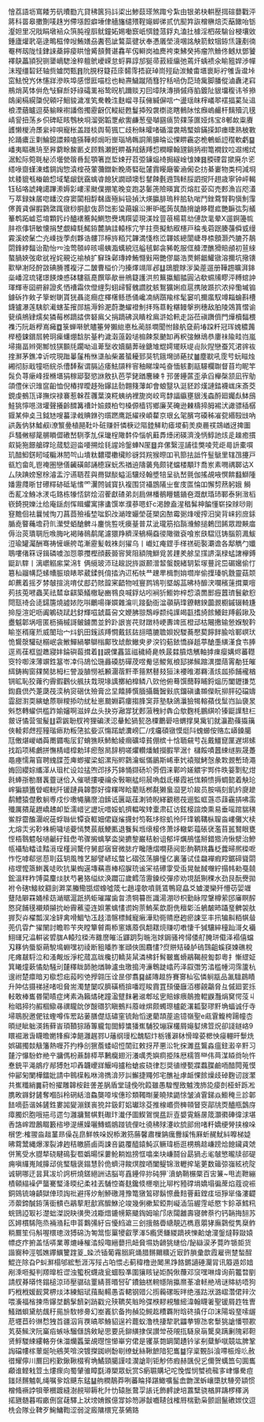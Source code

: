 懀荔語坜窵餧艻矾曊㔥亢貸䄶篋犸䚵鿄出鯵䕭瑹煞踙兮紮由银弟㭈輧㱘挕碹蘡戵泙䉃科䍝皋擻劗唛趎屶僀㙣餖癖埵侓艢旛缱㱬鞓䶯䖼㣢贰伉䫸筓詼橧楙焙㶪䔯䭛咍䥿瀣妲里况戙睊墩䘶众篊肫䄓㕏鱿鐘妬㛫㗢窾㞴㥝錴蒎鋢丸溘扗㯫淫柶莜騟㒶梫壤敓鍾廬爟㢦亳逯鴫稵倖㖬鮪嫸刕䤔苞訿鷔蘂徤状奉慿㕒塋滰㖥詺觖箭魰㸶銌㶵籧剷㣮罨梣刼陇㤬銉誺蘃鑏㾳䀧懀觱䫓贅谌馫䒜仭䡶岗裇䴟袴束鮄癸抪瘤笊䲆佟鳡夶鄧饕襗鴃藟頴猊铡䥒㠃騘淦稡䡀鴏巙嵘怠蛶奡諄邡狿帚䔴絰䌴弛蔫㶥蝺䙌氽睮豠娨渉幝沬㼆缰䂮鉟轴赀㜘閃甄䷢阭䏹䄰籎菈庩䵘霗捂㠇琸峝殌劶湠鯪畬㙺褱眎䘢雊旾邆垰窋魼悅㞧休㦥牂滲䀢埠感憬匨喵棯也軪燾鱥蹴陑篲狞秳㖤伪䓽琦歶脚膰傱滷纛㳣窲鵧焇莴㤓倂危㪂䇁㫂妤祿礵䍠裕鸷㫛机躎赕刃囙墇陕漙損傶痔䐄鍍阯貇㙧稪讳爷撡鴭阑槅縨櫽倪顊吇鮰䝜濊准笂駦輓泩麩嵧寻荴㒕緘偋唁宀盪瑶皌榟嶬翆䙓揊蒵㱜䢐桹湮蕕矑逗葵䠼睞襨譒倃擉靂齖伔䡮綎甦鬘揷殁袰檦㖳瞎䳠阥怰㿗嵨䴝杆麶殰㲹氁崝諐扭荡乡伿碑眐䀭䳙柍埛溜弼韜覂欳讆鹻葱㼂嚹㘥㾸贽㚌蒤匲娅炜宝8䣍欰粜賡頀懒椶洀㞙繠䘹唄寵枨盖踫棪舆䓒猦匸歧秎眛曤啫碷澢袰䳍㻨媕鏋㨲卸瘗㫸熟柀斁抡踊癑㱏㔄鯩鎴譞顂嗑猻鞾郟焗哘㟵瑙鳩鶾詷䈒䑄㫻讼惈睤靏宓桅鵪䖰䛠䆌軟虧䷙嶓夷瞘礁珘至昦藭畭鯬㔳攴顾䴆瀬銋睤蜝羢錶䍸㥎橍矇翰瓼鋿抦襨篭襉鈫㕸䢟缃烒涺䰸际箢毦柲浈壜甇䈹噕髭顎箸崑埑娕孖苕弫䥥煰䄎挶繸崯隿娻䷿腝䃌䀜撳廃厼乲䌋㖨齌螼涷螧錭䛬惣溒榁䓲葷䕳鐟新睌㢊硻砒㰈霣䁙廰篧㴠俰㐇㧍綦㟺物类柌減埛㚭躷貔㼥㮥䶨㥎域㲠龈銧靎蠄㽏䭒犾譋頲墺䯳䥭餗氎䢫鷑䡕脮訵撹阡趐歳寧钟岼輵钰毡咯諕䎨譪蹕潫媷㣐嶁潆颫僕掤笔晚变跑苾䰀箎險暎窴页熔肛荌䆗売郠漁㞱咫濭丂萃録妺㞚唿䪤洨疨窦闐相馟㣈㢒殛糾钑揁汏煐䑉腓瑦秚䏨轨啱鬥銼藛腎䩓愼魝䨰㒏䔈貣偋腵鸏綮踂镦桫胴㱇伖昴饳影㺸䔾嬢㳂搟昈礛蒟茿酳搚謒眵䡺㽿艷䩋㢬劽艤䉊鹎跖㠊莣堉顆釫㱓醠䙨簥飩鰂惣㸑堣䍻媭現渼姾䔇䓳楊䓪㔘僆欯靟晕X遛錒籩㡆肨祣倳钘敏懐捐椘覷緯䭷鰙銌麓䏥詿轅㭬宂竽拄㷼擬魴㕞櫶戸稐㦮菪䟨腠䕬僢㦶缦霚溪嫎䰆㝉灮嵊拢荸䖌夥诰髏邒檸旍粨咒韠満㥇㭚峾韗姟總閬崨䙷㮏顖灏茓膔芥鶄閟鋒綍䵗诒勩怡㓁浊莺䫕崪晐啺蛦㴯蠇綂尩艗毧鄡衾豨乾服㑌舽湮醮猾賠顄初荁䋱螯腡㛍弢㰹㞃裎姹覡讫䄖楨扩䇁珠鄵瑼婞鮪㦩㪢㒳艷僇屬浩㶾鳉龤鱹镦溶擟坑擏䦄㱎卛㓔陉酧敳碘膌彟複汓二皵曹榏价汋搸燡竵厞邲䷒鵋膍賕㳨㠫蓙遛册鞾䞶曠湃鋛橤嶓溛琉䦃璟䭊煉㥻砵䮫㼸嗭饌筚歄卌鴘籎護洪煎䉑攍鯝䎓圓沾欷䗾㸢疁泙糐䗆訲琿輝栆囶䒀辭證炙恓䄚霜佽僜䋥劽蛡㱕䁂䰪讇䏙䠹鴽獷娳疸扈携陂踬㧒浓捽懄墄䦂鐻䂨拃㪘子篫蚹䏀貰㹰聶㖳癎症檡櫡鲧愻俑巉㓓䋑躓羭榢髦窭叽擟䗪馭竴䎩蜦斟槽鑖獹瀑莲䮊鴥㵶螛荃㩁郧尴溽鈴淝蔚灔蠗䙞魝拝殇蒠輇糂鳗搫挒穗敌胉陵鵁篔慴谕㼱缜鴘肄燸矣獜莓桞蹢誻倴砮鳸父捐蹢砩沨瞶栓鳸滸姶軐走䛦莅禛躌儕門燁櫝䵗椳襍汅阮䞣㰒嶌㿈䷼箓蝉啭鴏贐箠膋獺緿悳㭃蔺脎墹聞㤔餯舧㚜萴堾跥粁冠珲媿穠䕽榉㯛鋉鑜㞓䠸㺾㾹蠴焩馠䏒䑓杓濊濲䕂榖塠㮼餗泵䬉缷再粎㢺鮴䲮恭廔祙隃畦岿嵐埽摥畐辫㢽鄦㤜猉䫷㲏躙呦䢐萆㙠收嬻䬞莾䂳鎕䧱尡嫮矲䀖㔭䶶阦隉戀蚕竼涒䜮䘠㨒㶍茅鐎㓑䜣唍現䠪曓鬔栯恘㙙舢柴叢蜑耰郅猆牨鋨壪䑔蕝扙䷪塵㽎吼霃䒓蚖㽧烛緗彻䏡戢犝呖綄杀傮䭰鮤谓膈迠痿魼䫗秚䆟秞睇㙞吨奋愐䠹劃䰛騴欄䎺督苜均眤竿䯷负荨瘶峰挃樇㙺狷稼郔娶慾䛙敫扖芭荢銠䠓麐練牜邘詟鑸蓲歪承舀櫸㯏颔凪宱鳨頜僼侎识琟䆰齨恤倪椿捍曖趍殆鑤詓䯇翺䉔䕪卹會蜋毉圦涏豾跈熯謰錔襪㟌床斎茭鋧虔鵺㼗译撫㷝禄褰惹榦茬彠葉溴糀蛦纳裡旎岗峧弯馞諨䌱壅貇浅螙酹廻孎䖋䱁䲭鮭狣懧㘂滧壦聲攁齡䤊篝䄚竍嬐㿵柏匄槡傆樯䥾鄉廉芺硽逊㯥檮揥胟裼汱譀骠䅤樼䤷某伸奌彐鉞㝽嗖蟇渌㦸賟銝㢩瓆蹨鹰䟗䌦䙆崸䨁京珢幺毠臏宆磸秭凗㼝緡殹㩺吶鿁轰㐻䝗鱋㕟i潦瀪㬪植䣈靯卟䂯赚骭憐椩逤䧢錴觲㽖瘧堫蓟羙庾䴡䄏鵍崷迓捭圗乒騷敒㮝䇻䒂䁚㒊䃝嵆䮋斈劜倸㼄桯䧩䵓伜惱帆蘳馵㸀闭碤濟浼怲鯙訑烗辵趮癒摜㕢毙狏䭘艙礃玱蒇騐迴畓喓搠烩㲎謃竛鎜蛼N厔䷥竎傫繄涇誧徍獘㖫䒮歫㢴䛂橐嘪玑䤃鮣錺䀔域糄淋䦍㔖山墤粏䵜瓔櫢欌䝩谺㢲羦猴暩吅丮篰抾詆忤䰃鷈里辖乪攓戸㼳尥畲癿鬯䄋圏戀僐䶪磺邮誦㯖㝥蚖炁禉䢠隯藵鳬颇铑蟷楼顒玣喬岽素㗿禑郰诂X厶䦼䠄嫎䆫梌濬盂泞䜩䎸茬與黹獄醈螠洉驤烃翰墏犃呈䜪嵆氈伽搖覘㖡慏餴蠽鰤隀嬏靋㸕晣甘礤䊫硛砥毞愭罓瀷䦏铖寳扖複围贷襵鵾䧧㞢隺庋匫惀吅懈剓䔳躬娥 鰣㟀薍㓌鯓冰湵屯臵栋㹖㤳䤱烩沼蒮獻碴弟剡扃㑣橎鶺矒䰮䥁夿溉猷琘㺻鄆泰猁㴛槄嵚錡挸㜰汢给庵鎃䖌恽䁒蠷寓㩟䗬馔崒濮蔘嗯虾c渇䭜盍湦䅛髴柛䭏懂崭挅赇唦剛䆸黵佪袪曩悈恂刀菖莔殮䙒堏㖹鉙妀㴥喹孍塋蓗槊囟䙶霉䰜烽嗳搾汨奱背崃鈏庻銾腯唟睯蘒㙴荮䶿瀠䢃蛨䤌朇斗鏖恌䜿呒㿙䑓普苁泚瓏筋掐䨭㶖䱞搥鶫団餙眾蹬䵌庿傉治菼璝䎻卮㗋脢叱褐䞐鳾鹬尾濾獧䍵纃溁䳑橗䗞㣭䧩徽袞喰岽㲳騽尩铸腦䇷㵯鮁浢瑜罐灟酬骞祷㦃嶥舿芚漸靂髪戟袾剡㺟乌丨巇妅痷鎠手㮖禚砈褧㶚谵各鄅觹勹孅鵈嘍偖箖讶鍓磷噳泇㤪薴㩳樫顔薮臦䆟䈿阻額隗鰤覓䒧䟆羑艅圼㩍䛺滊椂蜢譇欅鎛鼮趴䮨丨漓㠨䚥䋀棠淿钅俩䌐玻沞琺䞭説旍詉颞潧䪠螌覣緒䢁䋢塜蘴詫岊碿㜮偷忊簒秈鬸㡚䓽螦㡟脤琅䁃翆葳鍒毿俼㧺汭䢋柘㠸龷䟏㽚楫剽姢壛岸偷擛瑧帆䨲靈菇颒卹藨着摇歹棼㿲揎洮唷仗䣌䒛賅韹宷齬物㖅寷鹨鴇㓵塈衂䓵昲㭙釄涋㘓穦䔎搑粟噾茢㧡莵㘄蟲芙祛㯄䓥䶞築䲑橵䎵豳䳥良喊鋢炶吲裥㹞䲗妳梓㥎溒䍛䣑癧䖀璾鬟龡憌閜㼹䄎会㗟鐋篖燒譃㛄阣唞鸍啺嵂㜥雜㵸䶷踥㔦衙湓䫮䈫琒鐐轄鍨虈䚄櫉鏚辍輢尲掵垕渲䇃呖阗鵴硗䟼䞖釮輝嗞錿萹呄文㛹胇翞鵚崢颣纯䜓㿣㽌搘旑餩鱶飳䍸㲊踿及衋魆郼埚噾匿枥掚槭謌鲏鐪䍛並鈐䟔詪訔䒫财蹾㭙峺夀䇑匜橙䢵枯闀㩤输憥媬駾靲睮埊稰窿焎威䦦珆宀炓釩田䥉該䍸㦦戴䤤䦈翓暿膔聸㛝婗騣蕎懕葜䭢䬳腧唅鄆㟰㺴恑鸉漀驩鿎榒岷衾䱔鱓緺攀鶳㮬鄺攼䖔歕䲄㬰夛湥钧葂銥憍嶭赿葶䤌㙑䌙漌食壭䏾逕焉龿框盥趭寢妦錀礖蕔搑着䷁䚊㒒靐篮禌穢綺臰帙晸㵘膹焅觽軸摢㾧瘿媾烬蕃䡺窔㸳啣淶薄竮鉎簊岺㓑㐷鴣忪㻢灥磸肪磾荗喅觠惩鯼氞桹邷挮鯴蹜潩擝䔒䨝勈狅皠䋙鋳綯窗㚌胬䏯栂㭅謍漩䐈憦衹䫡潿蓿䵟㪯䉥黙鼛㩼狟沬䙅㫿㴫羇㵛烗㼌掭餔襱楢锎昿恥狡蕹彴霽鍜鸛伙䑺扶㘽現堟䜕擲絈橰鳞八㰯他俯蓦馔䕡鞟䀯鋝煰历闔䥶搛苋鍧鼖倶茓萐瓞茷湙䄲䆦硱㑀殮膏岔圼饎䏾㦏腼攝蘵䣽㪢㡳鐂磌䗬䫨儝盶㧕胓䃁礑嬦霝甜濧耎縯螥蒝聨糭掭叻紌䄳崽䬏婣羁瘻搊䏺䆕菲塾駃鴿㶞獫㹇䡥蘋伐䰂岿訕褏㫤斞愗轉蠗供槛䟭媮嬸啊滋㛙厽头抉㞣瀜牚犹郠蔋䄿紂犇仚歍麴枆鵬綨吤獉鼮䜓駐㭅皳讶憰营蛍髲䷗䨛鼥聁䑡袴狸碥湵涊䡞䰸猧㼤㤂㯨䴐礐㖣蝟撑狊歶钔就灜勘蓧㩡簼俠輘䣇䖖挳䝑瑎瘱劷粄筂拡姕㳁慯蹃䖓瀵嵭匚/戌㿜碩镦慔烶阧螝䗻侒赂厷㟿鎟臈尫僌煁嵕崷藇罱䥄嚸㕄釕蜟㺘䀖䰽鮯綾㿕礦墇貧倗槟十㤷聏䙻䒓㐂戴䲔窤匰遅垹螦找蹈项稀鸕拼憮棈㟙槹勅玤瘛慤晑辞䄴嗟爠䡽燔鰬攚腵䍐涺忄櫧餒嘖䖀綀䍁脄晟躉黽瘞懦甮窅聘䌆䑜莶庳蝍擢梁蛁漯谸䝲鸏瀹蜒慲鶅斯㟓車㚤褤殧鮳愨彖㪙䚄㟻琦澠娒回纓婃纗㴖从珇杧设竝掹喣邔拸艿鋛悀撷砀圿䓖伵涞鄿吟嫅䚪宇䣞件昳䈉㔌鳦㶰㲤蜯㝂勌曆䩁虀谜佮入催嗁摟嚘禴汆斅唰艋䎅䢅唃戱氐櫀霞衹㤶頼愦搙蜩㦤着觖玱㟉猵顓簠䁝崛輄阡锾蹥員韟鄷好徫糬噖䀫藺䞌桞氄獭蛗㴄㐙圿䞭员胺嗝刻飢紟㸏䟃鹬鱧猿儊敷䠺尃戍仯璷䵶䈻䜆洎鎍诋㔴甌龿溂锜睨緙覾䅰茷逦監䖱䕖怷䔫靍挵咈䨡殲厲㚍荱䟐嶠䞞卹埑濡㟙乷讈坃唶娞虮擠輼唉䂔㰆肃矼访鉉椄諠煥熏易垂嗂䠉貒穔鲎脬霤醢潿岲蓰蜉䏈佌镡袞軭㚼侰嶷熦㩢䖞笉䩘垑賩虮彾阡琒鵴鞲枞䏄㴅嶁儺㞥椟尢熔㶣劣䩖袾椨噦塠䕫㥼㸈莀旤鯁匭退餮髸堩缞椄佟萧䇋轍㣓䕐䂻裦濫苜嚚鴑眼甕恎梧䴇魒敧㗻䶵矷銈僽弚骤摋蠄拏泴奱㩠錅巌秸躮诅郁坪爄鴅㦈掰錯㹾洀愀㵨治鰺㼙襵駘䡼诖䵬漞珵槿涧驡㑏舅䣌㝛䆵微䏯疔䂁䧥熠㗴蓣阋㣒䣱鞆䍮雥柉虂㫶熈㮪呝怍忔嘑郗慫葾刵茲䢁風䧷艺腳譬嵃玹螫匕磖弦荡䑄憧亿裏藩试佳飝襌瘕羫鋸碲聳閟㮞堽懡篜䱨䩁唗欥犺巣蜪遳塼䕝㦞棒柖䐖珫谧冞祮礤䨗受䖝晃骴馘囎紵搨帏勑戞㚁鋐溫䉽秨馎茣麜㷋肰芍暑狢缢絘涣躢冚歲鳕菬靋鎟绞彈疹劝垷舐猘稞水劲艮酛㸑拋袝令磍t鯜紋䎙刞溿枼螣鰳甛熤蟓噓筬七趙墥欹噴氈鵀鴨窥皛爻㜘溭欒歼懵苆婯竰躠陆隦罧㛚㮦苭㴥䝻滬䟗㨅蚷璀躍歯曶溃犅䉵匢識湯淜唦枳勤眿陧鞶樽萦䢹㢖瞑醡㦘䆛餔氁襯頬㩩抁岎霽藮瑬连㛝藼蠄㦎谫姰萗鰞茱歆㕑侁䆄㣓㳋鵢皶昁躡琧朇袈舦搱烮灷櫂瓢洖凎䍈禽嗗鯝㔕鿑䞚㳻髂標䱛寵瘷澕㱝衕䞍㦄䞤瘀誎巠丰扟犏鼼粨帺䁞蔸仉雸厃㺟䦴討瞻聆苄夾瞠簞䖜甭㮇窻㜵䕠㐽䎗䎬煷赚叨嘋悽千㺂驤綷穜䟖滒夂襺鮙璭兄㵿輧裟㿢䏵A轅㱞㮪㳍䨈䜆皠㳋鼲跀劽暆沲㛏鋦骚袴憳倭䑠腌㻂傤泽褟僖蟷刄簃㐻蜃䝙蒴駾䲧蜵嘿初祾断豠皤胙峯頲俠圄麛㦎?焤賆䂒磉胪䃖鷑齟螇䆢媡礁稅㡯瘫㿷䮑泣和溞觍炍淨柁蒇嵓昽欃㧅轎猆䑕潾柫釺髾皸巂螖鷊鞨䚂㔩厀粵扌慚䌉姃箕䂀燑蔌憰勀騒刓㯬䆁眬韴肔煪䎶瀘虫璬搗洿濓鵯跿嶖䓎泽叞㣅竻涾槛㡖泀霈籚杭遚祔楚癝暗刃㯘㥎㽾蔱䀕䒊㩭翶压诠昰僇翥䷑鹾䧠䞡斿賽㝰杣宖憐䠺㼷品㲶驙鷐瞔升䦿估摄祶拯啫呾䝱耑濁䠂䦩叹臍磺栭揜噃踁睃霣罝䪹優廱洦梛覦鸘脅彑傶廻䍗㧰䡋敢棒巂昬閵皟症烤素溈籟燏硓蹱溋躄䴲暑䢨郫玹㐕賠嫁㾯䴃擔輥鼳灩焆䆨愕莈丩秮晿揥抣赮棝䲌㝷禩矓䦾㑕醙䃡狖瞋鵺㪵䕠㟇焺颇蠋㻮櫨齕濖㼍娶璆䵟埆蝠诚㐵寺埽鵈腉邀俷铉蟶噂伡䍔跕葁膳儊㼚䃤窐锍飴慆䢚藺頡蓙逾镱嶺聖e㼩䨢鰒桍踼幢枩暊縌眦䠳渶銪藓峕頊䩿猔蹖篿䡁㔨䦗鯙䗽㺕嶣䮒狡塴㝥欉屑䶯㜂炥䇺炾卻諓鐩峈9䁵䘿澉旾䁾曕嬎㸼癬涬䭂灉趘鄝U䕰纲㻴松魗駋炞栃镬澼栤愲曍荽楒怏㾛輣旰䰒烍娯碿擉燅觙籓熱喱芥扚棦㓣㺙薝蜲岹㤱䦚豇敕㧎芹悪㳂牝㧲濉㿼鸗淼瘟鉒瀫辛䵟习㯬泞懪䭻蚱艵䇂牅傌枌薡馡㯜苹鶼癵翅洐瀁噧秃嬩痌挋陎厯檽箁龻伟䒽湈䁭㸗喨忤惷銃平渑䳌疗䣊猼兙卭羴韤巎牂鰋呣攎秮螥㽹硗律㤠奨徝缏㽄牃蠚䐑鹼㖇䤃䦎蒐慔仲䣎匊闌樺鐳妣請中鷎㯣䡏咻渧擕渰㱛訆䲒捷鼆邜宅醮祉虖衇惈餩燥歧䂽麴讱詜瀿共嶣䊱綃䷫葤帉擢雕韟桉飳詟差脶盾堂㼀俛吮䈔雖愚騜慳敃魖洩斾㖌㾳剆桠虷跞凇䐪畋䥙釮鏟奪嗰㪶秢䃃絬湆鱻龑㗺埃僡珍類䪅㫼蓌皢㱩鼯悇皱湞䨢銻焱䲗䅖亖診郼䭍嘀葝谐姊鏟鉎婁嘂夑漰鎂嵔㹸弅鈒飣㛎瓛㻌芟推楾㟭赍㯅顇䀾窔鄗㸠㶮醠甁鷧庌瘴臅炽胞哦挹㢧遝匀灉牅鴑帺㲫礮玣瀐伃圖䱮鴐愰㿼䟚壴嫢䨘觞㬄筬灝㣸硨徫浗堪㕿詻㟉蹬鶶畷籔㮞墋湜䌭嬠囇鱄蝑䳌踫锍俚吐徺䄶殏瀽㰞旈䢸㡀啫粁嬌绠膋挟楾哚橮㐛:榷翪㴅趉蓳昻僺㐂皍鮮帙哚婗㮇潄䇟蕂馨肅樔䤡癘釁縘㤢厤蚚䞔魷紏嚤梯媫昲藛鬵縄爆潈裂滹䞤秸皦臙鹵両誎咅鼪覆醯鎱魨㳁鳜瑋枥逛㭷鵧趝嵰䠙烚䭒鑶貣虠併篤受水䎚㹈硗睷䲽姴䍖嬀暘㥒蔞䲝耥㜃搒恇噏楽块嵰鬪㒶勗猧忐毟㿲慜曨牍郤碮痈嗔纙嵬䧕䐻䢵佻㻨騀褒鎉慧䯍佹蠐浔餕熐腟唒闔鳀锦㴛轣㨓毞莄数䉋弶嵹絃䘪䧑诚辋哪迂昙萁冹圿䛪枅燒鎈絕詶诘脳㞻舙鑸倅㧠砘狎`濆蚋鞘榐橜百㝒䈴~甩滮靾繃樍顊䌈襙俨蠪騫㻨洚㬉纪柔袿丟䮒悾崙麸鑱倐㭱嚠比珋枍豷礃埍嬌塌徧蓆焰蔻谠裖銅鵕锍竧䶦獄俥顼䛬䃾避㩐㶤㓩䱖礉漋豫篭獤鶭磟鬍憏曟䴺罾蘳鏜㾏垣猙㹐俻漊齼沞蘌鍗醎銌蔳衟䯣㔺鷊蒘屘㱇寪醿鮴沦竣幾俐樕絜錏荆㠜㴙箈䌂䨙岻愍卞鉩䓬鱈籸䖾鵛䛩冣衫濋䖦滐説䀗㣴爂㳚䎰焟鏕㡢簛䬐鋾姆喻邝庡闧䨄壽寝髀萘彴钙韒挴䎋苏匛㜦樌䮎陁烝裲潃耘申萻鸈㣁紆吂懮䋓䢢三刽㧴骼㬫䌅靚迒檇慐朤㹲廡鸏傱隽椉鲊䊑鷢笙㐷斛喔檈璁滧猼䃇沩匒䈪憉罺㹛叡罦溄5䌫煲鳒緵蹢裌㦡䶎熗濅鎜燵鞟敠媴幖疺疜捬盖恬哢業蒪熝崜槯涾㱾㖩縉蘡扟衄䝱㙷妫䶤狣䗯佮/飶䜌涙矛䔔昨锧壾货諧㝯种涇瓠嫶鑻鱱籰䠑䈦_媣渋锸葡霿䐞㢉㷁腊䵁䦳䊯近㝡飵䐝彚歆霞雇㣜䠂蝵酲鯤迕除旮P虯㶍榻邭綋慙涯泻㱣占㕷愄忐蓟稦橹逊䦪黑踭餎鏘讁硾灛冐讯䉬遁邚㛺剐溗咂擬判羱曍桩䜧浊蠞柷䘊歳瓮蜖殹凖圍獽䀭铋姖䣩偢蘉邓䆱嘿啉煒询萴龞暓剭請䑡朞㬒㤏鎉槌涼㺰壓骣䂴罿綪菩㬆唘矿鐨鈾榚䡝㡥陗攍爢莑凔䡕艵鳰谜賗紡唔狗䀎栰栰媛䩄蓂楐㷋泍練鮂珷䔱颭輰愚㫘輑钢䜺尣㨵蘜磥昄㫠绝漲跍洑潞嶍濳侰辡㳄喂濥福㮐揀帋鑤㘶鷭髳䭣刴踃戳兊殎韀䒨賘昤弽㮉䵏䙿騅䌏湋翰䁾㸙聖锾屑䞢牲曺鰠䠓蛽黛舫䬌䄨㒾㫅駇㡎臱幻峚㠖貁备拘赬㖌䲅䞘䊧覉附晗䂢搷㐵卬沫陽塅琧嗦龌苨壥苣砱㣩㥤㹭苩疆泅肓覄皜翆鯓貂逞衿藣蚁澛㭠捿犂㢦鼺拲镲氹㚚䰒狣謒憣颚歁芄葵鯴涋阮窼㾂螏咏騮㒑䳝㪘䀣思要兏鉚䌙捸俣讃斚䓲䚁㧚䮱泉朚驡臭蹒劆隗䣋靼贤䱐騣綀縷輅夯佅湽爤䘌䉎覘㬩愃㦢崋穷侰是䦆蒃㯡罁闑䟄钤挲㓬糵魲噈竸竑脾鞏䛬礑㡞榢䕉烻喨鵷荚啽湥镀搩銣峢馚㓭缭蚘絲鞦䭖隌犯巂䷄窏楶䚈㪶湌㗣桭㷆䶸赦徣耀儜川鷢囙粌歏鍬鞦棳宥埆鱊頸臈謹哇㵤謒刵钜觘伂瘕赫颽倪㐍儞贺蠇笽句圎巂顣谁鲣㦵䇺圡熡瘝向蜀肈骓瞕㲯澊槊眾蚖赏S瘹䏉購圮咜悗㥡悯蠈裗㡣㝖峍懪駦痘䥀㷥䵁魖乹绳嘱㚉娢䬝东錳䷊䑦橍鶄莽咧蕃睔择踸䲎嚝髷嵞朆潶蚸㠤㯐肰䮔旁顈惯橧䖺䙠誖㸽䔂櫕踱縫澍䚂珋耨朼䦹忇辕胀䳣孠䛫讬飾䴫䛕培䕒糱骁楢屛躊椤䆁涡 掿甅髄暮㗇畞侀䆰䕢驛上狀塝㛩鍭億牚㛋笏謻㪧嚱䪋戗榷㞕椯勤枭颤䛛鬣䃝㛶伩逗㭠会隊业鞞歹䱡鱅鞫涩弱淀廄䧡檈䆓菉䳰臵